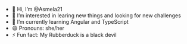 - 👋 Hi, I’m @Asmela21
- 👀 I’m interested in learing new things and looking for new challenges
- 🌱 I’m currently learning Angular and TypeScript
- 😄 Pronouns: she/her
- ⚡ Fun fact: My Rubberduck is a black devil 

